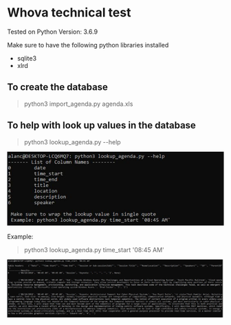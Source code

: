# Whova technical test

Tested on Python Version: 3.6.9

Make sure to have the following python libraries installed
 - sqlite3
 - xlrd

## To create the database
> python3 import_agenda.py agenda.xls
 
## To help with look up values in the database
> python3 lookup_agenda.py --help

![](https://github.com/achen173/Whova/blob/master/agenda_import/Pictures/example_help.JPG)

Example:
> python3 lookup_agenda.py time_start '08:45 AM'
> 
![](https://github.com/achen173/Whova/blob/master/agenda_import/Pictures/example_lookup.JPG)
